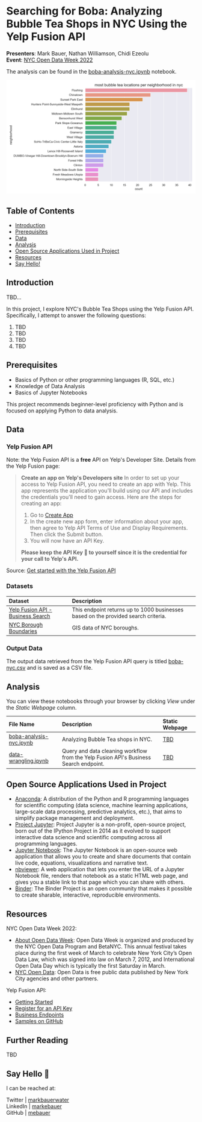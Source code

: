 # Searching for Boba: Analyzing Bubble Tea Shops in NYC Using the Yelp Fusion API

__Presenters__: Mark Bauer, Nathan Williamson, Chidi Ezeolu  
__Event__: [NYC Open Data Week 2022](https://www.open-data.nyc/)

The analysis can be found in the [boba-analysis-nyc.ipynb](https://github.com/mebauer/boba-nyc/blob/master/teabook/boba-analysis-nyc.ipynb) notebook.

![cover-photo](busineses-per-neighborhood.png)

## Table of Contents

* [Introduction](#Introduction)
* [Prerequisites](#Prerequisites)
* [Data](#Data)
* [Analysis](#Analysis)
* [Open Source Applications Used in Project](#Open-Source-Applications-Used-in-Project)
* [Resources](#Resources)
* [Say Hello!](#Say-Hello)

## Introduction

TBD...

In this project, I explore NYC's Bubble Tea Shops using the Yelp Fusion API. Specifically, I attempt to answer the following questions:

1. TBD
2. TBD
3. TBD  
4. TBD  

## Prerequisites

* Basics of Python or other programming languages (R, SQL, etc.)
* Knowledge of Data Analysis
* Basics of Jupyter Notebooks

This project recommends beginner-level proficiency with Python and is focused on applying Python to data analysis.

## Data

### Yelp Fusion API

Note: the Yelp Fusion API is a __free__ API on Yelp's Developer Site. Details from the Yelp Fusion page:

> __Create an app on Yelp's Developers site__
In order to set up your access to Yelp Fusion API, you need to create an app with Yelp. This app represents the application you'll build using our API and includes the credentials you'll need to gain access. Here are the steps for creating an app:  
>
> 1. Go to [Create App](https://www.yelp.com/developers/v3/manage_app)  
> 2. In the create new app form, enter information about your app, then agree to Yelp API Terms of Use and Display Requirements. Then click the Submit button.  
> 3. You will now have an API Key.  
>
> __Please keep the API Key 🔑 to yourself since it is the credential for your call to Yelp's API.__  

Source: [Get started with the Yelp Fusion API](https://www.yelp.com/developers/documentation/v3/get_started)

### Datasets

| Dataset | Description |
| :-------- | :---------- |
| [Yelp Fusion API - Business Search](https://www.yelp.com/developers/documentation/v3/business_search) | This endpoint returns up to 1000 businesses based on the provided search criteria. |
| [NYC Borough Boundaries](https://data.cityofnewyork.us/City-Government/Borough-Boundaries/tqmj-j8zm) | GIS data of NYC boroughs. |

### Output Data

The output data retrieved from the Yelp Fusion API query is titled [boba-nyc.csv](https://github.com/mebauer/boba-nyc/blob/master/boba-nyc.csv) and is saved as a CSV file.

## Analysis

You can view these notebooks through your browser by clicking *View* under the *Static Webpage* column.

| File Name | Description | Static Webpage |
| :-------- | :---------- | :------------- |
| [boba-analysis-nyc.ipynb](https://github.com/mebauer/boba-nyc/blob/master/boba-analysis-nyc.ipynb) | Analyzing Bubble Tea shops in NYC. | [TBD](TBD) |
| [data-wrangling.ipynb](https://github.com/mebauer/boba-nyc/blob/master/data-wrangling.ipynb) | Query and data cleaning workflow from the Yelp Fusion API's Business Search endpoint. | [TBD](TBD) |

## Open Source Applications Used in Project

* [Anaconda](https://www.anaconda.com/): A distribution of the Python and R programming languages for scientific computing (data science, machine learning applications, large-scale data processing, predictive analytics, etc.), that aims to simplify package management and deployment.  
* [Project Jupyter](https://jupyter.org/index.html): Project Jupyter is a non-profit, open-source project, born out of the IPython Project in 2014 as it evolved to support interactive data science and scientific computing across all programming languages.  
* [Jupyter Notebook](https://jupyter.org/try): The Jupyter Notebook is an open-source web application that allows you to create and share documents that contain live code, equations, visualizations and narrative text.  
* [nbviewer](https://nbviewer.jupyter.org/): A web application that lets you enter the URL of a Jupyter Notebook file, renders that notebook as a static HTML web page, and gives you a stable link to that page which you can share with others.  
* [Binder](https://mybinder.org/): The Binder Project is an open community that makes it possible to create sharable, interactive, reproducible environments.

## Resources

NYC Open Data Week 2022:

* [About Open Data Week](https://2022.open-data.nyc/about/?_ga=2.50656297.1098322179.1641752075-1851954477.1641607907&_gl=1*1b9ycty*_ga*MTg1MTk1NDQ3Ny4xNjQxNjA3OTA3*_ga_7GQYNB09QV*MTY0MTc1NDU4My40LjAuMTY0MTc1NDU4My4w): Open Data Week is organized and produced by the NYC Open Data Program and BetaNYC. This annual festival  takes place during the first week of March to celebrate New York City’s Open Data Law, which was signed into law on March 7, 2012, and International Open Data Day which is typically the first Saturday in March.
* [NYC Open Data](https://opendata.cityofnewyork.us/): Open Data is free public data published by New York City agencies and other partners.

Yelp Fusion API:

* [Getting Started](https://www.yelp.com/developers/documentation/v3/get_started)  
* [Register for an API Key](https://www.yelp.com/developers/documentation/v3/authentication)
* [Business Endpoints](https://www.yelp.com/developers/documentation/v3/business)  
* [Samples on GitHub](https://github.com/Yelp/yelp-fusion)

## Further Reading

TBD

## Say Hello 👋

I can be reached at:  

Twitter | [markbauerwater](https://twitter.com/markbauerwater)  
LinkedIn | [markebauer](https://www.linkedin.com/in/markebauer/)  
GitHub | [mebauer](https://github.com/mebauer)
